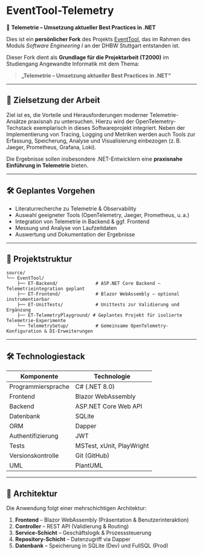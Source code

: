 # EventTool-Telemetry

🔬 **Telemetrie – Umsetzung aktueller Best Practices in .NET**

Dies ist ein **persönlicher Fork** des Projekts [EventTool](https://github.com/BitWorks-ET/Event-Tool), das im Rahmen des Moduls *Software Engineering I* an der DHBW Stuttgart entstanden ist.

Dieser Fork dient als **Grundlage für die Projektarbeit (T2000)** im Studiengang Angewandte Informatik mit dem Thema:

> **„Telemetrie – Umsetzung aktueller Best Practices in .NET“**

---

## 🎯 Zielsetzung der Arbeit

Ziel ist es, die Vorteile und Herausforderungen moderner Telemetrie-Ansätze praxisnah zu untersuchen. Hierzu wird der OpenTelemetry-Techstack exemplarisch in dieses Softwareprojekt integriert. Neben der Implementierung von Tracing, Logging und Metriken werden auch Tools zur Erfassung, Speicherung, Analyse und Visualisierung einbezogen (z. B. Jaeger, Prometheus, Grafana, Loki).

Die Ergebnisse sollen insbesondere .NET-Entwicklern eine **praxisnahe Einführung in Telemetrie** bieten.

---

## 🛠️ Geplantes Vorgehen

- Literaturrecherche zu Telemetrie & Observability
- Auswahl geeigneter Tools (OpenTelemetry, Jaeger, Prometheus, u. a.)
- Integration von Telemetrie in Backend & ggf. Frontend
- Messung und Analyse von Laufzeitdaten
- Auswertung und Dokumentation der Ergebnisse

---

## 📂 Projektstruktur

```plaintext
source/
└── EventTool/
    ├── ET-Backend/              # ASP.NET Core Backend – Telemetrieintegration geplant
    ├── ET-Frontend/             # Blazor WebAssembly – optional instrumentierbar
    ├── ET-UnitTests/            # Unittests zur Validierung und Ergänzung
    ├── ET-TelemetryPlayground/ # Geplantes Projekt für isolierte Telemetrie-Experimente
    └── TelemetrySetup/          # Gemeinsame OpenTelemetry-Konfiguration & DI-Erweiterungen
```
---

## 🛠️ Technologiestack

| Komponente        | Technologie                |
|-------------------|----------------------------|
| Programmiersprache | C# (.NET 8.0)              |
| Frontend           | Blazor WebAssembly         |
| Backend            | ASP.NET Core Web API       |
| Datenbank          | SQLite                     |
| ORM                | Dapper                     |
| Authentifizierung  | JWT                        |
| Tests              | MSTest, xUnit, PlayWright  |
| Versionskontrolle  | Git (GitHub)               |
| UML                | PlantUML                   |

---

## 🧩 Architektur

Die Anwendung folgt einer mehrschichtigen Architektur:

1. **Frontend** – Blazor WebAssembly (Präsentation & Benutzerinteraktion)
2. **Controller** – REST API (Validierung & Routing)
3. **Service-Schicht** – Geschäftslogik & Prozesssteuerung
4. **Repository-Schicht** – Datenzugriff via Dapper
5. **Datenbank** – Speicherung in SQLite (Dev) und FullSQL (Prod)
